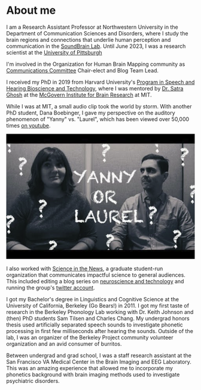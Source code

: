 # About me
I am a Research Assistant Professor at Northwestern University in the Department of Communication Sciences and Disorders, where I study the brain regions and connections that underlie human perception and communication in the [SoundBrain Lab](https://www.shrs.pitt.edu/csd/research/sound-brain-lab/sound-brain-lab-members). Until June 2023, I was a research scientist at the [University of Pittsburgh](https://www.shrs.pitt.edu/people/kevin-r-sitek)

I'm involved in the Organization for Human Brain Mapping community as [Communications Committee](https://www.ohbmbrainmappingblog.com) Chair-elect and Blog Team Lead.

I received my PhD in 2019 from Harvard University's [Program in Speech and Hearing Bioscience and Technology](http://dms.hms.harvard.edu/shbt/), where I was mentored by [Dr. Satra Ghosh](http://satra.cogitatum.org/) at the [McGovern Institute for Brain Research](https://mcgovern.mit.edu/) at MIT.

While I was at MIT, a small audio clip took the world by storm. With another PhD student, Dana Boebinger, I gave my perspective on the auditory phenomenon of "Yanny" vs. "Laurel", which has been viewed over 50,000 times [on youtube](https://youtu.be/zaAdNbOTSWY).

![Image](./images/yanny_vs_laurel.png)

I also worked with [Science in the News](http://sitn.hms.harvard.edu/), a graduate student-run organization that communicates impactful science to general audiences. This included editing a blog series on [neuroscience and technology](http://sitn.hms.harvard.edu/special-edition-neurotechnology/) and running the group's [twitter account](https://www.twitter.com/SITNBoston).

I got my Bachelor's degree in Linguistics and Cognitive Science at the University of California, Berkeley (Go Bears!) in 2011. I got my first taste of research in the Berkeley Phonology Lab working with Dr. Keith Johnson and (then) PhD students Sam Tilsen and Charles Chang. My undergrad honors thesis used artificially separated speech sounds to investigate phonetic processing in first few milliseconds after hearing the sounds. Outside of the lab, I was an organizer of the Berkeley Project community volunteer organization and an avid consumer of burritos.

Between undergrad and grad school, I was a staff research assistant at the San Francisco VA Medical Center in the Brain Imaging and EEG Laboratory. This was an amazing experience that allowed me to incorporate my phonetics background with brain imaging methods used to investigate psychiatric disorders.
